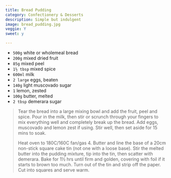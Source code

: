 ```yaml
---
title: Bread Pudding 
category: Confectionery & Desserts
description: Simple but indulgent
image: bread_pudding.jpg
veggie: Y
sweet: y 

--- 
```


* `500g` white or wholemeal bread
* `200g` mixed dried fruit
* `85g` mixed peel
* `1½ tbsp` mixed spice
* `600ml` milk
* `2 large` eggs, beaten
* `140g` light muscovado sugar
* `1` lemon, zested
* `100g` butter, melted
* `2 tbsp` demerara sugar

> Tear the bread into a large mixing bowl and add the fruit, peel and spice. Pour in the milk, then stir or scrunch through your fingers to mix everything well and completely break up the bread. Add eggs, muscovado and lemon zest if using. Stir well, then set aside for 15 mins to soak.
>
> Heat oven to 180C/160C fan/gas 4. Butter and line the base of a 20cm non-stick square cake tin (not one with a loose base). Stir the melted butter into the pudding mixture, tip into the tin, then scatter with demerara. Bake for 1½ hrs until firm and golden, covering with foil if it starts to brown too much. Turn out of the tin and strip off the paper. Cut into squares and serve warm.

